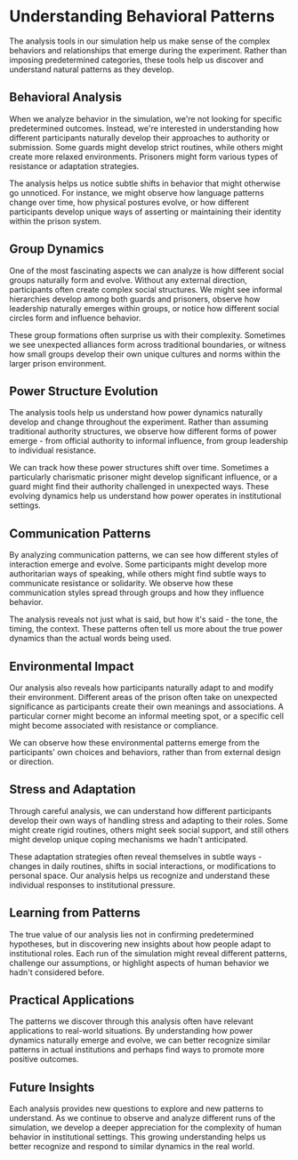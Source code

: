 # Understanding Behavioral Patterns

The analysis tools in our simulation help us make sense of the complex behaviors and relationships that emerge during the experiment. Rather than imposing predetermined categories, these tools help us discover and understand natural patterns as they develop.

## Behavioral Analysis

When we analyze behavior in the simulation, we're not looking for specific predetermined outcomes. Instead, we're interested in understanding how different participants naturally develop their approaches to authority or submission. Some guards might develop strict routines, while others might create more relaxed environments. Prisoners might form various types of resistance or adaptation strategies.

The analysis helps us notice subtle shifts in behavior that might otherwise go unnoticed. For instance, we might observe how language patterns change over time, how physical postures evolve, or how different participants develop unique ways of asserting or maintaining their identity within the prison system.

## Group Dynamics

One of the most fascinating aspects we can analyze is how different social groups naturally form and evolve. Without any external direction, participants often create complex social structures. We might see informal hierarchies develop among both guards and prisoners, observe how leadership naturally emerges within groups, or notice how different social circles form and influence behavior.

These group formations often surprise us with their complexity. Sometimes we see unexpected alliances form across traditional boundaries, or witness how small groups develop their own unique cultures and norms within the larger prison environment.

## Power Structure Evolution

The analysis tools help us understand how power dynamics naturally develop and change throughout the experiment. Rather than assuming traditional authority structures, we observe how different forms of power emerge - from official authority to informal influence, from group leadership to individual resistance.

We can track how these power structures shift over time. Sometimes a particularly charismatic prisoner might develop significant influence, or a guard might find their authority challenged in unexpected ways. These evolving dynamics help us understand how power operates in institutional settings.

## Communication Patterns

By analyzing communication patterns, we can see how different styles of interaction emerge and evolve. Some participants might develop more authoritarian ways of speaking, while others might find subtle ways to communicate resistance or solidarity. We observe how these communication styles spread through groups and how they influence behavior.

The analysis reveals not just what is said, but how it's said - the tone, the timing, the context. These patterns often tell us more about the true power dynamics than the actual words being used.

## Environmental Impact

Our analysis also reveals how participants naturally adapt to and modify their environment. Different areas of the prison often take on unexpected significance as participants create their own meanings and associations. A particular corner might become an informal meeting spot, or a specific cell might become associated with resistance or compliance.

We can observe how these environmental patterns emerge from the participants' own choices and behaviors, rather than from external design or direction.

## Stress and Adaptation

Through careful analysis, we can understand how different participants develop their own ways of handling stress and adapting to their roles. Some might create rigid routines, others might seek social support, and still others might develop unique coping mechanisms we hadn't anticipated.

These adaptation strategies often reveal themselves in subtle ways - changes in daily routines, shifts in social interactions, or modifications to personal space. Our analysis helps us recognize and understand these individual responses to institutional pressure.

## Learning from Patterns

The true value of our analysis lies not in confirming predetermined hypotheses, but in discovering new insights about how people adapt to institutional roles. Each run of the simulation might reveal different patterns, challenge our assumptions, or highlight aspects of human behavior we hadn't considered before.

## Practical Applications

The patterns we discover through this analysis often have relevant applications to real-world situations. By understanding how power dynamics naturally emerge and evolve, we can better recognize similar patterns in actual institutions and perhaps find ways to promote more positive outcomes.

## Future Insights

Each analysis provides new questions to explore and new patterns to understand. As we continue to observe and analyze different runs of the simulation, we develop a deeper appreciation for the complexity of human behavior in institutional settings. This growing understanding helps us better recognize and respond to similar dynamics in the real world. 